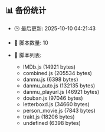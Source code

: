 ## 📊 备份统计

- 🕒 最后更新: 2025-10-10 04:21:43
- 📁 脚本数量: 10
- 📄 脚本列表:

  - IMDb.js (14921 bytes)
  - combined.js (205534 bytes)
  - danmu.js (6398 bytes)
  - danmu_auto.js (132135 bytes)
  - danmu_playurl.js (46921 bytes)
  - douban.js (97046 bytes)
  - letterboxd.js (34660 bytes)
  - person_movie.js (7843 bytes)
  - trakt.js (18206 bytes)
  - undefined (6398 bytes)
